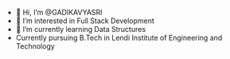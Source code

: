 - 👋 Hi, I’m @GADIKAVYASRI
- 👀 I’m interested in Full Stack Development
- 🌱 I’m currently learning Data Structures
- Currently pursuing B.Tech in Lendi Institute of Engineering and Technology
